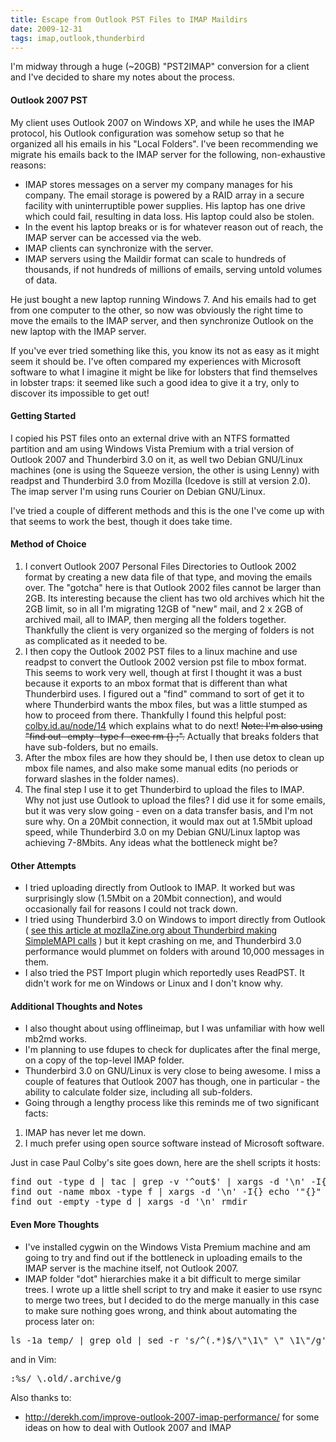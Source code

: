 ```yaml
---
title: Escape from Outlook PST Files to IMAP Maildirs
date: 2009-12-31
tags: imap,outlook,thunderbird
---
```

I'm midway through a huge (~20GB) "PST2IMAP" conversion for a client and I've decided to share my notes about the process.

#### **Outlook 2007 PST**
My client uses Outlook 2007 on Windows XP, and while he uses the IMAP protocol, his Outlook configuration was somehow setup so that he organized all his emails in his "Local Folders". I've been recommending we migrate his emails back to the IMAP server for the following, non-exhaustive reasons:

* IMAP stores messages on a server my company manages for his company. The email storage is powered by a RAID array in a secure facility with uninterruptible power supplies. His laptop has one drive which could fail, resulting in data loss. His laptop could also be stolen.
* In the event his laptop breaks or is for whatever reason out of reach, the IMAP server can be accessed via the web.
* IMAP clients can synchronize with the server.
* IMAP servers using the Maildir format can scale to hundreds of thousands, if not hundreds of millions of emails, serving untold volumes of data.

He just bought a new laptop running Windows 7. And his emails had to get from one computer to the other, so now was obviously the right time to move the emails to the IMAP server, and then synchronize Outlook on the new laptop with the IMAP server.

If you've ever tried something like this, you know its not as easy as it might seem it should be. I've often compared my experiences with Microsoft software to what I imagine it might be like for lobsters that find themselves in lobster traps: it seemed like such a good idea to give it a try, only to discover its impossible to get out!

#### **Getting Started**
I copied his PST files onto an external drive with an NTFS formatted partition and am using Windows Vista Premium with a trial version of Outlook 2007 and Thunderbird 3.0 on it, as well two Debian GNU/Linux machines (one is using the Squeeze version, the other is using Lenny) with readpst and Thunderbird 3.0 from Mozilla (Icedove is still at version 2.0). The imap server I'm using runs Courier on Debian GNU/Linux.

I've tried a couple of different methods and this is the one I've come up with that seems to work the best, though it does take time.

#### **Method of Choice**


1. I convert Outlook 2007 Personal Files Directories to Outlook 2002 format by creating a new data file of that type, and moving the emails over. The "gotcha" here is that Outlook 2002 files cannot be larger than 2GB. Its interesting because the client has two old archives which hit the 2GB limit, so in all I'm migrating 12GB of "new" mail, and 2 x 2GB of archived mail, all to IMAP, then merging all the folders together. Thankfully the client is very organized so the merging of folders is not as complicated as it needed to be.
2. I then copy the Outlook 2002 PST files to a linux machine and use readpst to convert the Outlook 2002 version pst file to mbox format. This seems to work very well, though at first I thought it was a bust because it exports to an mbox format that is different than what Thunderbird uses. I figured out a "find" command to sort of get it to where Thunderbird wants the mbox files, but was a little stumped as how to proceed from there. Thankfully I found this helpful post: [colby.id.au/node/14](http://colby.id.au/node/14) which explains what to do next! <del>Note: I'm also using "find out -empty -type f -exec rm {} \;".</del> Actually that breaks folders that have sub-folders, but no emails.
3. After the mbox files are how they should be, I then use detox to clean up mbox file names, and also make some manual edits (no periods or forward slashes in the folder names).
4. The final step I use it to get Thunderbird to upload the files to IMAP. Why not just use Outlook to upload the files? I did use it for some emails, but it was very slow going - even on a data transfer basis, and I'm not sure why. On a 20Mbit connection, it would max out at 1.5Mbit upload speed, while Thunderbird 3.0 on my Debian GNU/Linux laptop was achieving 7-8Mbits. Any ideas what the bottleneck might be?

#### **Other Attempts**

* I tried uploading directly from Outlook to IMAP. It worked but was surprisingly slow (1.5Mbit on a 20Mbit connection), and would occasionally fail for reasons I could not track down.
* I tried using Thunderbird 3.0 on Windows to import directly from Outlook ( [see this article at mozllaZine.org about Thunderbird making SimpleMAPI calls](http://kb.mozillazine.org/Import_.pst_files) ) but it kept crashing on me, and Thunderbird 3.0 performance would plummet on folders with around 10,000 messages in them.
* I also tried the PST Import plugin which reportedly uses ReadPST. It didn't work for me on Windows or Linux and I don't know why.

#### **Additional Thoughts and Notes**

* I also thought about using offlineimap, but I was unfamiliar with how well mb2md works.
* I'm planning to use fdupes to check for duplicates after the final merge, on a copy of the top-level IMAP folder.
* Thunderbird 3.0 on GNU/Linux is very close to being awesome. I miss a couple of features that Outlook 2007 has though, one in particular - the ability to calculate folder size, including all sub-folders.
* Going through a lengthy process like this reminds me of two significant facts:

1. IMAP has never let me down.
2. I much prefer using open source software instead of Microsoft software.

Just in case Paul Colby's site goes down, here are the shell scripts it hosts:

<pre class="sh_sh">
find out -type d | tac | grep -v '^out$' | xargs -d '\n' -I{} mv {} {}.sbd
find out -name mbox -type f | xargs -d '\n' -I{} echo '"{}" "{}"' | sed -e 's/\.sbd\/mbox"$/"/' | xargs -L 1 mv
find out -empty -type d | xargs -d '\n' rmdir
</pre>

#### **Even More Thoughts**

* I've installed cygwin on the Windows Vista Premium machine and am going to try and find out if the bottleneck in uploading emails to the IMAP server is the machine itself, not Outlook 2007.
* IMAP folder "dot" hierarchies make it a bit difficult to merge similar trees. I wrote up a little shell script to try and make it easier to use rsync to merge two trees, but I decided to do the merge manually in this case to make sure nothing goes wrong, and think about automating the process later on:

<pre class="sh_sh">
ls -1a temp/ | grep old | sed -r 's/^(.*)$/\"\1\" \"_\1\"/g'  > command.sh
</pre>

and in Vim:
<pre class="sh_sh">
:%s/_\.old/.archive/g
</pre>

Also thanks to:

* <http://derekh.com/improve-outlook-2007-imap-performance/> for some ideas on how to deal with Outlook 2007 and IMAP

